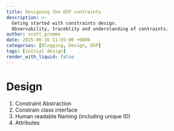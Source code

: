 ```yaml
---
title: Designing the OSP contraints
description: >-
  Geting started with constraints design.
  Observability, traceblity and understanding of contraints.
author: scott_gromme
date: 2025-06-16 11:55:00 +0800
categories: [Blogging, Design, OSP]
tags: [initial design]
render_with_liquid: false
---
```


# Design

1. Constraint Abstraction
  1. Constrain class interface
  2. Human readable Naming (including unique ID)
  3. Attributes 
